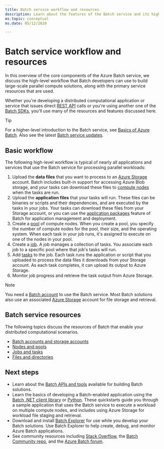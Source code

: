 ```yaml
---
title: Batch service workflow and resources
description: Learn about the features of the Batch service and its high-level workflow from a development standpoint.
ms.topic: conceptual
ms.date: 05/12/2020

---
```

# Batch service workflow and resources

In this overview of the core components of the Azure Batch service, we discuss the high-level workflow that Batch developers can use to build large-scale parallel compute solutions, along with the primary service resources that are used.

Whether you're developing a distributed computational application or service that issues direct [REST API](/rest/api/batchservice/) calls or you're using another one of the [Batch SDKs](batch-apis-tools.md#batch-service-apis), you'll use many of the resources and features discussed here.

> [!TIP]
> For a higher-level introduction to the Batch service, see [Basics of Azure Batch](batch-technical-overview.md). Also see the latest [Batch service updates](https://azure.microsoft.com/updates/?product=batch).

## Basic workflow

The following high-level workflow is typical of nearly all applications and services that use the Batch service for processing parallel workloads:

1. Upload the **data files** that you want to process to an [Azure Storage](../storage/index.yml) account. Batch includes built-in support for accessing Azure Blob storage, and your tasks can download these files to [compute nodes](nodes-and-pools.md#nodes) when the tasks are run.
2. Upload the **application files** that your tasks will run. These files can be binaries or scripts and their dependencies, and are executed by the tasks in your jobs. Your tasks can download these files from your Storage account, or you can use the [application packages](nodes-and-pools.md#application-packages) feature of Batch for application management and deployment.
3. Create a [pool](nodes-and-pools.md#pools) of compute nodes. When you create a pool, you specify the number of compute nodes for the pool, their size, and the operating system. When each task in your job runs, it's assigned to execute on one of the nodes in your pool.
4. Create a [job](jobs-and-tasks.md#jobs). A job manages a collection of tasks. You associate each job to a specific pool where that job's tasks will run.
5. Add [tasks](jobs-and-tasks.md#tasks) to the job. Each task runs the application or script that you uploaded to process the data files it downloads from your Storage account. As each task completes, it can upload its output to Azure Storage.
6. Monitor job progress and retrieve the task output from Azure Storage.

> [!NOTE]
> You need a [Batch account](accounts.md) to use the Batch service. Most Batch solutions also use an associated [Azure Storage](../storage/index.yml) account for file storage and retrieval.

## Batch service resources

The following topics discuss the resources of Batch that enable your distributed computational scenarios.

- [Batch accounts and storage accounts](accounts.md)
- [Nodes and pools](nodes-and-pools.md)
- [Jobs and tasks](jobs-and-tasks.md)
- [Files and directories](files-and-directories.md)

## Next steps

- Learn about the [Batch APIs and tools](batch-apis-tools.md) available for building Batch solutions.
- Learn the basics of developing a Batch-enabled application using the [Batch .NET client library](quick-run-dotnet.md) or [Python](quick-run-python.md). These quickstarts guide you through a sample application that uses the Batch service to execute a workload on multiple compute nodes, and includes using Azure Storage for workload file staging and retrieval.
- Download and install [Batch Explorer](https://azure.github.io/BatchExplorer/) for use while you develop your Batch solutions. Use Batch Explorer to help create, debug, and monitor Azure Batch applications.
- See community resources including [Stack Overflow](https://stackoverflow.com/questions/tagged/azure-batch), the [Batch Community repo](https://github.com/Azure/Batch), and the [Azure Batch forum](/answers/topics/azure-batch.html).
